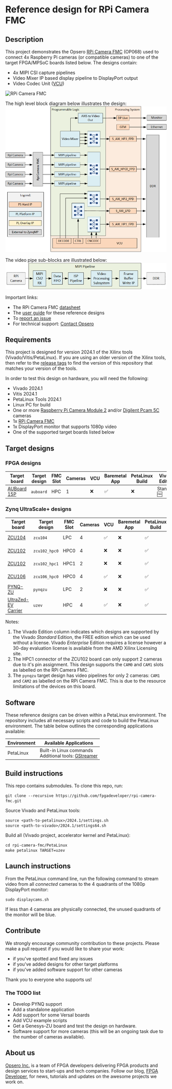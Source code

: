 # Reference design for RPi Camera FMC

## Description

This project demonstrates the Opsero [RPi Camera FMC] (OP068) used to
connect 4x Raspberry Pi cameras (or compatible cameras) to one of the target FPGA/MPSoC boards listed below. The 
designs contain:

* 4x MIPI CSI capture pipelines
* Video Mixer IP based display pipeline to DisplayPort output
* Video Codec Unit ([VCU])

![RPi Camera FMC](https://www.fpgadeveloper.com/camera-fmc-connecting-mipi-cameras-to-fpgas/images/rpi-camera-fmc-pynq-zu-1.jpg "RPi Camera FMC")

The high level block diagram below illustrates the design:
![RPi Camera FMC example design](docs/source/images/rpi-camera-fmc-architecture.png "RPi Camera FMC example design")

The video pipe sub-blocks are illustrated below:
![RPi Camera FMC video pipe](docs/source/images/rpi-camera-fmc-mipi-pipeline.png "RPi Camera FMC video pipe")

Important links:
* The RPi Camera FMC [datasheet](https://camerafmc.com/docs/rpi-camera-fmc/overview/)
* The [user guide](https://rpi.camerafmc.com) for these reference designs
* To [report an issue](https://github.com/fpgadeveloper/rpi-camera-fmc/issues)
* For technical support: [Contact Opsero](https://opsero.com/contact-us)

## Requirements

This project is designed for version 2024.1 of the Xilinx tools (Vivado/Vitis/PetaLinux). 
If you are using an older version of the Xilinx tools, then refer to the 
[release tags](https://github.com/fpgadeveloper/rpi-camera-fmc/tags "releases")
to find the version of this repository that matches your version of the tools.

In order to test this design on hardware, you will need the following:

* Vivado 2024.1
* Vitis 2024.1
* PetaLinux Tools 2024.1
* Linux PC for build
* One or more [Raspberry Pi Camera Module 2](https://www.raspberrypi.com/products/camera-module-v2/) and/or 
  [Digilent Pcam 5C](https://digilent.com/shop/pcam-5c-5-mp-fixed-focus-color-camera-module/) cameras
* 1x [RPi Camera FMC]
* 1x DisplayPort monitor that supports 1080p video
* One of the supported target boards listed below

## Target designs

<!-- updater start -->
### FPGA designs

| Target board          | Target design   | FMC Slot | Cameras | VCU   | Baremetal<br> App | PetaLinux<br> Build | Vivado<br> Edition |
|-----------------------|-----------------|----------|---------|-------|-------|-------|-------|
| [AUBoard 15P]         | `auboard`       | HPC      | 1     | :x:                | :white_check_mark: | :x:                | Standard :free: |

### Zynq UltraScale+ designs

| Target board          | Target design   | FMC Slot | Cameras | VCU   | Baremetal<br> App | PetaLinux<br> Build | Vivado<br> Edition |
|-----------------------|-----------------|----------|---------|-------|-------|-------|-------|
| [ZCU104]              | `zcu104`        | LPC      | 4     | :white_check_mark: | :x:                | :white_check_mark: | Standard :free: |
| [ZCU102]              | `zcu102_hpc0`   | HPC0     | 4     | :x:                | :x:                | :white_check_mark: | Standard :free: |
| [ZCU102]              | `zcu102_hpc1`   | HPC1     | 2     | :x:                | :x:                | :white_check_mark: | Standard :free: |
| [ZCU106]              | `zcu106_hpc0`   | HPC0     | 4     | :white_check_mark: | :x:                | :white_check_mark: | Standard :free: |
| [PYNQ-ZU]             | `pynqzu`        | LPC      | 2     | :x:                | :x:                | :white_check_mark: | Standard :free: |
| [UltraZed-EV Carrier] | `uzev`          | HPC      | 4     | :white_check_mark: | :x:                | :white_check_mark: | Standard :free: |

[AUBoard 15P]: https://www.avnet.com/americas/products/avnet-boards/avnet-board-families/auboard-15p-fpga-development-kit/
[ZCU104]: https://www.xilinx.com/zcu104
[ZCU102]: https://www.xilinx.com/zcu102
[ZCU106]: https://www.xilinx.com/zcu106
[PYNQ-ZU]: https://www.amd.com/en/corporate/university-program/aup-boards/pynq-zu.html
[UltraZed-EV Carrier]: https://www.xilinx.com/products/boards-and-kits/1-1s78dxb.html
<!-- updater end -->

Notes:
1. The Vivado Edition column indicates which designs are supported by the Vivado *Standard* Edition, the
   FREE edition which can be used without a license. Vivado *Enterprise* Edition requires
   a license however a 30-day evaluation license is available from the AMD Xilinx Licensing site.
2. The HPC1 connector of the ZCU102 board can only support 2 cameras due to it's pin assignment. This design
   supports the `CAM0` and `CAM1` slots as labelled on the RPi Camera FMC.
3. The `pynqzu` target design has video pipelines for only 2 cameras: `CAM1` and `CAM2` as
   labelled on the RPi Camera FMC. This is due to the resource limitations of the devices on this board.

## Software

These reference designs can be driven within a PetaLinux environment. 
The repository includes all necessary scripts and code to build the PetaLinux environment. The table 
below outlines the corresponding applications available:

| Environment      | Available Applications  |
|------------------|-------------------------|
| PetaLinux        | Built-in Linux commands<br>Additional tools: [GStreamer] |

## Build instructions

This repo contains submodules. To clone this repo, run:
```
git clone --recursive https://github.com/fpgadeveloper/rpi-camera-fmc.git
```

Source Vivado and PetaLinux tools:

```
source <path-to-petalinux>/2024.1/settings.sh
source <path-to-vivado>/2024.1/settings64.sh
```

Build all (Vivado project, accelerator kernel and PetaLinux):

```
cd rpi-camera-fmc/PetaLinux
make petalinux TARGET=uzev
```

## Launch instructions

From the PetaLinux command line, run the following command to stream video from all *connected* cameras to the 4 quadrants of the 
1080p DisplayPort monitor:

```
sudo displaycams.sh
```

If less than 4 cameras are physically connected, the unused quadrants of the monitor will be blue.

## Contribute

We strongly encourage community contribution to these projects. Please make a pull request if you
would like to share your work:
* if you've spotted and fixed any issues
* if you've added designs for other target platforms
* if you've added software support for other cameras

Thank you to everyone who supports us!

### The TODO list

* Develop PYNQ support
* Add a standalone application
* Add support for some Versal boards
* Add VCU example scripts
* Get a Genesys-ZU board and test the design on hardware.
* Software support for more cameras (this will be an ongoing task due to the number of cameras available).

## About us

[Opsero Inc.](https://opsero.com "Opsero Inc.") is a team of FPGA developers delivering FPGA products and 
design services to start-ups and tech companies. Follow our blog, 
[FPGA Developer](https://www.fpgadeveloper.com "FPGA Developer"), for news, tutorials and
updates on the awesome projects we work on.

[RPi Camera FMC]: https://camerafmc.com/docs/rpi-camera-fmc/overview/
[GStreamer]: https://gstreamer.freedesktop.org/
[VCU]: https://xilinx-wiki.atlassian.net/wiki/spaces/A/pages/18842546/Xilinx+Zynq+UltraScale+MPSoC+Video+Codec+Unit

